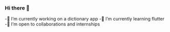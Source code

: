 ### Hi there 👋



 -🔭 I’m currently working on a dictionary app
 -🌱 I’m currently learning flutter
 -👯 I’m open to collaborations and internships 
